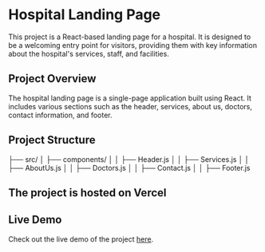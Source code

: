 # Hospital Landing Page

This project is a React-based landing page for a hospital. It is designed to be a welcoming entry point for visitors, providing them with key information about the hospital's services, staff, and facilities.


## Project Overview

The hospital landing page is a single-page application built using React. It includes various sections such as the header, services, about us, doctors, contact information, and footer.

## Project Structure

├── src/
│ ├── components/
│ │ ├── Header.js
│ │ ├── Services.js
│ │ ├── AboutUs.js
│ │ ├── Doctors.js
│ │ ├── Contact.js
│ │ ├── Footer.js

## The project is hosted on Vercel
## Live Demo

Check out the live demo of the project [here](https://hospital-landing-page-ruby.vercel.app/).
